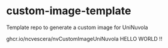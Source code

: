 # custom-image-template
Template repo to generate a custom image for UniNuvola


ghcr.io/ncvescera/nvCustomImageUniNuvola
HELLO WORLD !!

